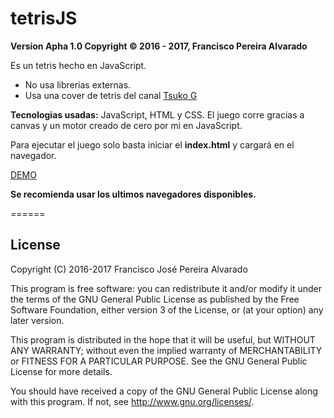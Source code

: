 tetrisJS
======
**Version Apha 1.0 Copyright © 2016 - 2017, Francisco Pereira Alvarado**

Es un tetris hecho en JavaScript.

* No usa librerias externas. 
* Usa una cover de tetris del canal [Tsuko G](https://www.youtube.com/channel/UCeONfStw8OrYUwD5Fd9gX7Q)

**Tecnologias usadas:** JavaScript, HTML y CSS.
El juego corre gracias a canvas y un motor creado de cero por mi en JavaScript.

Para ejecutar el juego solo basta iniciar el **index.html** y cargará en el navegador.

[DEMO](https://gammafp.github.io/tetrisJS/)

**Se recomienda usar los ultimos navegadores disponibles.**


======
## License
Copyright (C) 2016-2017 Francisco José Pereira Alvarado

This program is free software: you can redistribute it and/or modify
it under the terms of the GNU General Public License as published by
the Free Software Foundation, either version 3 of the License, or
(at your option) any later version.

This program is distributed in the hope that it will be useful,
but WITHOUT ANY WARRANTY; without even the implied warranty of
MERCHANTABILITY or FITNESS FOR A PARTICULAR PURPOSE.  See the
GNU General Public License for more details.

You should have received a copy of the GNU General Public License
along with this program.  If not, see <http://www.gnu.org/licenses/>.
